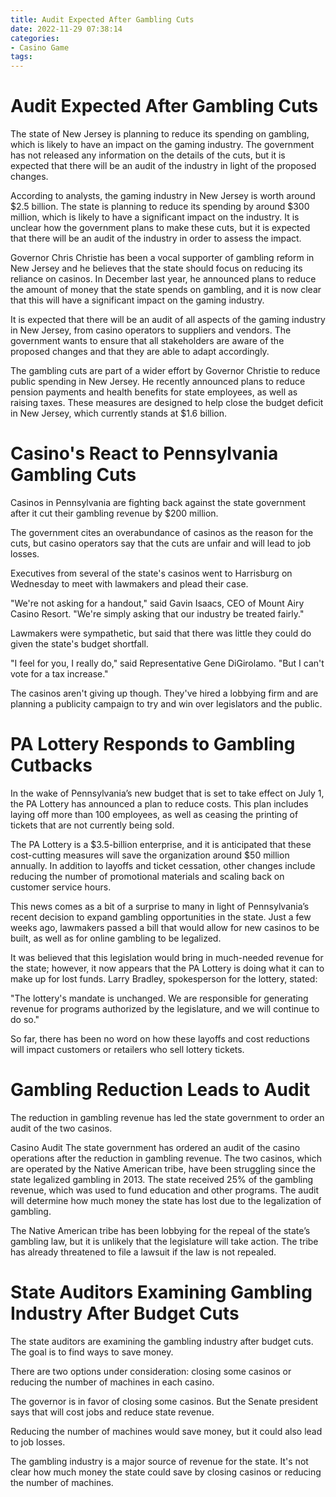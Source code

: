 ```yaml
---
title: Audit Expected After Gambling Cuts
date: 2022-11-29 07:38:14
categories:
- Casino Game
tags:
---
```



#  Audit Expected After Gambling Cuts

The state of New Jersey is planning to reduce its spending on gambling, which is likely to have an impact on the gaming industry. The government has not released any information on the details of the cuts, but it is expected that there will be an audit of the industry in light of the proposed changes.

According to analysts, the gaming industry in New Jersey is worth around $2.5 billion. The state is planning to reduce its spending by around $300 million, which is likely to have a significant impact on the industry. It is unclear how the government plans to make these cuts, but it is expected that there will be an audit of the industry in order to assess the impact.

Governor Chris Christie has been a vocal supporter of gambling reform in New Jersey and he believes that the state should focus on reducing its reliance on casinos. In December last year, he announced plans to reduce the amount of money that the state spends on gambling, and it is now clear that this will have a significant impact on the gaming industry.

It is expected that there will be an audit of all aspects of the gaming industry in New Jersey, from casino operators to suppliers and vendors. The government wants to ensure that all stakeholders are aware of the proposed changes and that they are able to adapt accordingly.

The gambling cuts are part of a wider effort by Governor Christie to reduce public spending in New Jersey. He recently announced plans to reduce pension payments and health benefits for state employees, as well as raising taxes. These measures are designed to help close the budget deficit in New Jersey, which currently stands at $1.6 billion.

#  Casino's React to Pennsylvania Gambling Cuts

Casinos in Pennsylvania are fighting back against the state government after it cut their gambling revenue by $200 million.

The government cites an overabundance of casinos as the reason for the cuts, but casino operators say that the cuts are unfair and will lead to job losses.

Executives from several of the state's casinos went to Harrisburg on Wednesday to meet with lawmakers and plead their case.

"We're not asking for a handout," said Gavin Isaacs, CEO of Mount Airy Casino Resort. "We're simply asking that our industry be treated fairly."

Lawmakers were sympathetic, but said that there was little they could do given the state's budget shortfall.

"I feel for you, I really do," said Representative Gene DiGirolamo. "But I can't vote for a tax increase."

The casinos aren't giving up though. They've hired a lobbying firm and are planning a publicity campaign to try and win over legislators and the public.

#  PA Lottery Responds to Gambling Cutbacks

In the wake of Pennsylvania’s new budget that is set to take effect on July 1, the PA Lottery has announced a plan to reduce costs. This plan includes laying off more than 100 employees, as well as ceasing the printing of tickets that are not currently being sold.

The PA Lottery is a $3.5-billion enterprise, and it is anticipated that these cost-cutting measures will save the organization around $50 million annually. In addition to layoffs and ticket cessation, other changes include reducing the number of promotional materials and scaling back on customer service hours.

This news comes as a bit of a surprise to many in light of Pennsylvania’s recent decision to expand gambling opportunities in the state. Just a few weeks ago, lawmakers passed a bill that would allow for new casinos to be built, as well as for online gambling to be legalized.

It was believed that this legislation would bring in much-needed revenue for the state; however, it now appears that the PA Lottery is doing what it can to make up for lost funds. Larry Bradley, spokesperson for the lottery, stated: 

"The lottery's mandate is unchanged. We are responsible for generating revenue for programs authorized by the legislature, and we will continue to do so."

So far, there has been no word on how these layoffs and cost reductions will impact customers or retailers who sell lottery tickets.

#  Gambling Reduction Leads to Audit

The reduction in gambling revenue has led the state government to order an audit of the two casinos.

Casino Audit
The state government has ordered an audit of the casino operations after the reduction in gambling revenue. The two casinos, which are operated by the Native American tribe, have been struggling since the state legalized gambling in 2013. The state received 25% of the gambling revenue, which was used to fund education and other programs. The audit will determine how much money the state has lost due to the legalization of gambling.

The Native American tribe has been lobbying for the repeal of the state’s gambling law, but it is unlikely that the legislature will take action. The tribe has already threatened to file a lawsuit if the law is not repealed.

#  State Auditors Examining Gambling Industry After Budget Cuts

The state auditors are examining the gambling industry after budget cuts. The goal is to find ways to save money.

There are two options under consideration: closing some casinos or reducing the number of machines in each casino.

The governor is in favor of closing some casinos. But the Senate president says that will cost jobs and reduce state revenue.

Reducing the number of machines would save money, but it could also lead to job losses.

The gambling industry is a major source of revenue for the state. It's not clear how much money the state could save by closing casinos or reducing the number of machines.